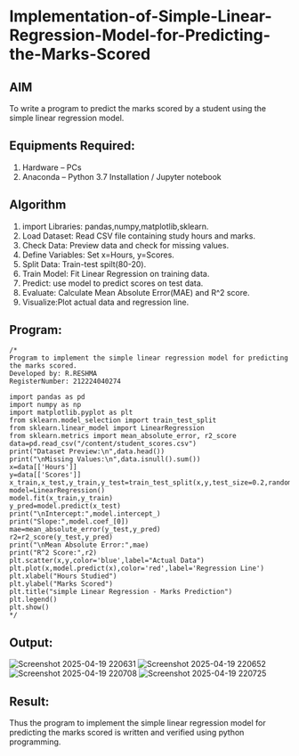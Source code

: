 # Implementation-of-Simple-Linear-Regression-Model-for-Predicting-the-Marks-Scored

## AIM
To write a program to predict the marks scored by a student using the simple linear regression model.

## Equipments Required:
1. Hardware – PCs
2. Anaconda – Python 3.7 Installation / Jupyter notebook

## Algorithm
1. import Libraries: pandas,numpy,matplotlib,sklearn.
2. Load Dataset: Read CSV file containing study hours and marks.
3. Check Data: Preview data and check for missing values.
4. Define Variables: Set x=Hours, y=Scores.
5. Split Data: Train-test spilt(80-20).
6. Train Model: Fit Linear Regression on training data.
7. Predict: use model to predict scores on test data.
8. Evaluate: Calculate Mean Absolute Error(MAE) and R^2 score.
9. Visualize:Plot actual data and regression line. 

## Program:
```
/*
Program to implement the simple linear regression model for predicting the marks scored.
Developed by: R.RESHMA
RegisterNumber: 212224040274

import pandas as pd
import numpy as np
import matplotlib.pyplot as plt
from sklearn.model_selection import train_test_split
from sklearn.linear_model import LinearRegression
from sklearn.metrics import mean_absolute_error, r2_score
data=pd.read_csv("/content/student_scores.csv")
print("Dataset Preview:\n",data.head())
print("\nMissing Values:\n",data.isnull().sum())
x=data[['Hours']]
y=data[['Scores']]
x_train,x_test,y_train,y_test=train_test_split(x,y,test_size=0.2,random_state=42)
model=LinearRegression()
model.fit(x_train,y_train)
y_pred=model.predict(x_test)
print("\nIntercept:",model.intercept_)
print("Slope:",model.coef_[0])
mae=mean_absolute_error(y_test,y_pred)
r2=r2_score(y_test,y_pred)
print("\nMean Absolute Error:",mae)
print("R^2 Score:",r2)
plt.scatter(x,y,color='blue',label="Actual Data")
plt.plot(x,model.predict(x),color='red',label='Regression Line')
plt.xlabel("Hours Studied")
plt.ylabel("Marks Scored")
plt.title("simple Linear Regression - Marks Prediction")
plt.legend()
plt.show() 
*/
```

## Output:
![Screenshot 2025-04-19 220631](https://github.com/user-attachments/assets/5d2f5acc-0cb9-4d22-a510-025dcf9b9a57)
![Screenshot 2025-04-19 220652](https://github.com/user-attachments/assets/b89a0ece-579e-4935-870f-0780863e29b4)
![Screenshot 2025-04-19 220708](https://github.com/user-attachments/assets/b00c98b1-6afa-41e7-9268-c4557ce29636)
![Screenshot 2025-04-19 220725](https://github.com/user-attachments/assets/08870e3f-4f98-4d6d-9d85-cf77f1d6ff7c)


## Result:
Thus the program to implement the simple linear regression model for predicting the marks scored is written and verified using python programming.
